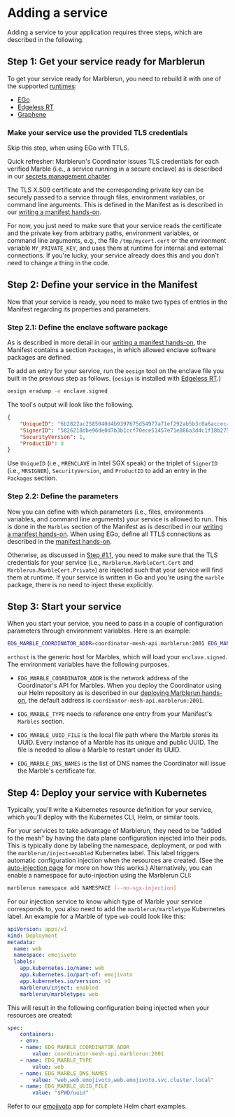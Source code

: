 # Adding a service

Adding a service to your application requires three steps, which are described in the following.

## **Step 1:** Get your service ready for Marblerun

To get your service ready for Marblerun, you need to rebuild it with one of the supported [runtimes](features/runtimes.md):
* [EGo](building-services/ego.md)
* [Edgeless RT](https://github.com/edgelesssys/marblerun/blob/master/samples/helloc%2B%2B)
* [Graphene](building-services/graphene.md)

### Make your service use the provided TLS credentials

Skip this step, when using EGo with TTLS.

Quick refresher: Marblerun's Coordinator issues TLS credentials for each verified Marble (i.e., a service running in a secure enclave) as is described in our [secrets management chapter](features/secrets-management.md#tls-credentials).

The TLS X.509 certificate and the corresponding private key can be securely passed to a service through files, environment variables, or command line arguments. This is defined in the Manifest as is described in our [writing a manifest hands-on](workflows/define-manifest.md#manifestmarbles).

For now, you just need to make sure that your service reads the certificate and the private key from arbitrary paths, environment variables, or command line arguments, e.g., the file `/tmp/mycert.cert` or the environment variable `MY_PRIVATE_KEY`, and uses them at runtime for internal and external connections. If you're lucky, your service already does this and you don't need to change a thing in the code.

## **Step 2:** Define your service in the Manifest

Now that your service is ready, you need to make two types of entries in the Manifest regarding its properties and parameters.

### **Step 2.1:** Define the enclave software package

As is described in more detail in our [writing a manifest hands-on](workflows/define-manifest.md#manifestpackages), the Manifest contains a section `Packages`, in which allowed enclave software packages are defined.

To add an entry for your service, run the `oesign` tool on the enclave file you built in the previous step as follows. (`oesign` is installed with [Edgeless RT](https://github.com/edgelesssys/edgelessrt).)

```bash
oesign eradump -e enclave.signed
```

The tool's output will look like the following.

```json
{
    "UniqueID": "6b2822ac2585040d4b9397675d54977a71ef292ab5b3c0a6acceca26074ae585",
    "SignerID": "5826218dbe96de0d7b3b1ccf70ece51457e71e886a3d4c1f18b27576d22cdc74",
    "SecurityVersion": 1,
    "ProductID": 3
}
```

Use `UniqueID` (i.e., `MRENCLAVE` in Intel SGX speak) or the triplet of `SignerID` (i.e., `MRSIGNER`), `SecurityVersion`, and `ProductID` to add an entry in the `Packages` section.

### **Step 2.2:** Define the parameters

Now you can define with which parameters (i.e., files, environments variables, and command line arguments) your service is allowed to run. This is done in the `Marbles` section of the Manifest as is described in our [writing a manifest hands-on](workflows/define-manifest.md#manifestmarbles). When using EGo, define all TTLS connections as described in the [manifest hands-on](workflows/define-manifest.md#manifesttls).

Otherwise, as discussed in [Step #1.1](#step-11-make-your-service-use-the-provided-tls-credentials), you need to make sure that the TLS credentials for your service (i.e., `Marblerun.MarbleCert.Cert` and `Marblerun.MarbleCert.Private`) are injected such that your service will find them at runtime. If your service is written in Go and you're using the `marble` package, there is no need to inject these explicitly.

## **Step 3:** Start your service

When you start your service, you need to pass in a couple of configuration parameters through environment variables. Here is an example:

```bash
EDG_MARBLE_COORDINATOR_ADDR=coordinator-mesh-api.marblerun:2001 EDG_MARBLE_TYPE=mymarble EDG_MARBLE_UUID_FILE=$PWD/uuid EDG_MARBLE_DNS_NAMES=localhost,myservice erthost enclave.signed
```

`erthost` is the generic host for Marbles, which will load your `enclave.signed`. The environment variables have the following purposes.

* `EDG_MARBLE_COORDINATOR_ADDR` is the network address of the Coordinator's API for Marbles. When you deploy the Coordinator using our Helm repository as is described in our [deploying Marblerun hands-on](deployment), the default address is `coordinator-mesh-api.marblerun:2001`.

* `EDG_MARBLE_TYPE` needs to reference one entry from your Manifest's `Marbles` section.

* `EDG_MARBLE_UUID_FILE` is the local file path where the Marble stores its UUID. Every instance of a Marble has its unique and public UUID. The file is needed to allow a Marble to restart under its UUID.

* `EDG_MARBLE_DNS_NAMES` is the list of DNS names the Coordinator will issue the Marble's certificate for.

## **Step 4:** Deploy your service with Kubernetes

Typically, you'll write a Kubernetes resource definition for your service, which you'll deploy with the Kubernetes CLI, Helm, or similar tools.

For your services to take advantage of Marblerun, they need to be "added to the mesh" by having the data plane configuration injected into their pods.
This is typically done by labeling the namespace, deployment, or pod with the `marblerun/inject=enabled` Kubernetes label.
This label triggers automatic configuration injection when the resources are created. (See the [auto-injection page](features/auto-injection.md) for more on how this works.)
Alternatively, you can enable a namespace for auto-injection using the Marblerun CLI:

```bash
marblerun namespace add NAMESPACE [--no-sgx-injection]
```

For our injection service to know which type of Marble your service corresponds to, you also need to add the `marblerun/marbletype` Kubernetes label.
An example for a Marble of type `web` could look like this:

```yaml
apiVersion: apps/v1
kind: Deployment
metadata:
  name: web
  namespace: emojivoto
  labels:
    app.kubernetes.io/name: web
    app.kubernetes.io/part-of: emojivoto
    app.kubernetes.io/version: v1
    marblerun/inject: enabled
    marblerun/marbletype: web
```

This will result in the following configuration being injected when your resources are created:

```yaml
spec:
    containers:
    - env:
    - name: EDG_MARBLE_COORDINATOR_ADDR
        value: coordinator-mesh-api.marblerun:2001
    - name: EDG_MARBLE_TYPE
        value: web
    - name: EDG_MARBLE_DNS_NAMES
        value: "web,web.emojivoto,web.emojivoto.svc.cluster.local"
    - name: EDG_MARBLE_UUID_FILE
        value: "$PWD/uuid"
```

Refer to our [emojivoto](https://github.com/edgelesssys/emojivoto) app for complete Helm chart examples.
